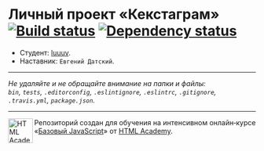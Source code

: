 # Личный проект «Кекстаграм» [![Build status][travis-image]][travis-url] [![Dependency status][dependency-image]][dependency-url]

* Студент: [luuuv](https://up.htmlacademy.ru/javascript/7/user/24290).
* Наставник: `Евгений Датский`.

---

_Не удаляйте и не обращайте внимание на папки и файлы:_<br>
_`bin`, `tests`, `.editorconfig`, `.eslintignore`, `.eslintrc`, `.gitignore`, `.travis.yml`, `package.json`._

---

<a href="https://htmlacademy.ru/intensive/javascript"><img align="left" width="50" height="50" title="HTML Academy" src="https://up.htmlacademy.ru/static/img/intensive/javascript/logo-for-github.svg"></a>

Репозиторий создан для обучения на интенсивном онлайн‑курсе «[Базовый JavaScript](https://htmlacademy.ru/intensive/javascript)» от [HTML Academy](https://htmlacademy.ru).

[travis-image]: https://travis-ci.org/htmlacademy-javascript/24290-kekstagram.svg?branch=master
[travis-url]: https://travis-ci.org/htmlacademy-javascript/24290-kekstagram
[dependency-image]: https://david-dm.org/htmlacademy-javascript/24290-kekstagram.svg?style=flat-square
[dependency-url]: https://david-dm.org/htmlacademy-javascript/24290-kekstagram
